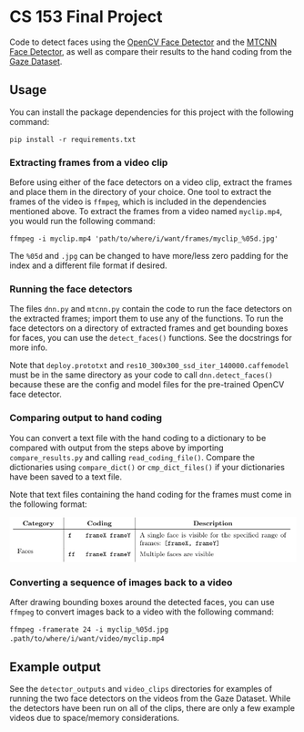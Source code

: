 # CS 153 Final Project
Code to detect faces using the [OpenCV Face Detector](https://github.com/opencv/opencv/tree/master/samples/dnn/face_detector) and the [MTCNN Face Detector](https://github.com/ipazc/mtcnn), as well as compare their results to the hand coding from the [Gaze Dataset](http://graphics.stanford.edu/~kbreeden/gazedata.html).

## Usage
You can install the package dependencies for this project with the following command: 

```
pip install -r requirements.txt
``` 

### Extracting frames from a video clip
Before using either of the face detectors on a video clip, extract the frames and place them in the directory of your choice. One tool to extract the frames of the video is `ffmpeg`, which is included in the dependencies mentioned above. To extract the frames from a video named `myclip.mp4`, you would run the following command:

```
ffmpeg -i myclip.mp4 'path/to/where/i/want/frames/myclip_%05d.jpg'
```

The `%05d` and `.jpg` can be changed to have more/less zero padding for the index and a different file format if desired. 

### Running the face detectors
The files `dnn.py` and `mtcnn.py` contain the code to run the face detectors on the extracted frames; import them to use any of the functions. To run the face detectors on a directory of extracted frames and get bounding boxes for faces, you can use the `detect_faces()` functions. See the docstrings for more info. 

Note that `deploy.prototxt` and `res10_300x300_ssd_iter_140000.caffemodel` must be in the same directory as your code to call `dnn.detect_faces()` because these are the config and model files for the pre-trained OpenCV face detector. 

### Comparing output to hand coding
You can convert a text file with the hand coding to a dictionary to be compared with output from the steps above by importing `compare_results.py` and calling `read_coding_file()`. Compare the dictionaries using `compare_dict()` or `cmp_dict_files()` if your dictionaries have been saved to a text file. 

Note that text files containing the hand coding for the frames must come in the following format:

![format for hand-coding text files](img_for_docs/hand_coding.png)

### Converting a sequence of images back to a video
After drawing bounding boxes around the detected faces, you can use `ffmpeg` to convert images back to a video with the following command:

```
ffmpeg -framerate 24 -i myclip_%05d.jpg .path/to/where/i/want/video/myclip.mp4
```


## Example output
See the `detector_outputs` and `video_clips` directories for examples of running the two face detectors on the videos from the Gaze Dataset. While the detectors have been run on all of the clips, there are only a few example videos due to space/memory considerations.

